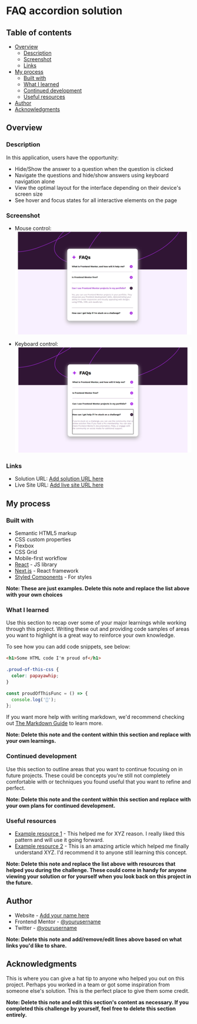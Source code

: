 # FAQ accordion solution

## Table of contents

- [Overview](#overview)
  - [Description](#description)
  - [Screenshot](#screenshot)
  - [Links](#links)
- [My process](#my-process)
  - [Built with](#built-with)
  - [What I learned](#what-i-learned)
  - [Continued development](#continued-development)
  - [Useful resources](#useful-resources)
- [Author](#author)
- [Acknowledgments](#acknowledgments)

## Overview

### Description

In this application, users have the opportunity:

- Hide/Show the answer to a question when the question is clicked
- Navigate the questions and hide/show answers using keyboard navigation alone
- View the optimal layout for the interface depending on their device's screen
  size
- See hover and focus states for all interactive elements on the page

### Screenshot

- Mouse control: ![mouse control](./src/assets/images/screenshot_1.jpg)

- Keyboard control: ![keyboard control](./src/assets/images/screensot_2.png)

### Links

- Solution URL: [Add solution URL here](https://your-solution-url.com)
- Live Site URL: [Add live site URL here](https://your-live-site-url.com)

## My process

### Built with

- Semantic HTML5 markup
- CSS custom properties
- Flexbox
- CSS Grid
- Mobile-first workflow
- [React](https://reactjs.org/) - JS library
- [Next.js](https://nextjs.org/) - React framework
- [Styled Components](https://styled-components.com/) - For styles

**Note: These are just examples. Delete this note and replace the list above
with your own choices**

### What I learned

Use this section to recap over some of your major learnings while working
through this project. Writing these out and providing code samples of areas you
want to highlight is a great way to reinforce your own knowledge.

To see how you can add code snippets, see below:

```html
<h1>Some HTML code I'm proud of</h1>
```

```css
.proud-of-this-css {
  color: papayawhip;
}
```

```js
const proudOfThisFunc = () => {
  console.log('🎉');
};
```

If you want more help with writing markdown, we'd recommend checking out
[The Markdown Guide](https://www.markdownguide.org/) to learn more.

**Note: Delete this note and the content within this section and replace with
your own learnings.**

### Continued development

Use this section to outline areas that you want to continue focusing on in
future projects. These could be concepts you're still not completely comfortable
with or techniques you found useful that you want to refine and perfect.

**Note: Delete this note and the content within this section and replace with
your own plans for continued development.**

### Useful resources

- [Example resource 1](https://www.example.com) - This helped me for XYZ reason.
  I really liked this pattern and will use it going forward.
- [Example resource 2](https://www.example.com) - This is an amazing article
  which helped me finally understand XYZ. I'd recommend it to anyone still
  learning this concept.

**Note: Delete this note and replace the list above with resources that helped
you during the challenge. These could come in handy for anyone viewing your
solution or for yourself when you look back on this project in the future.**

## Author

- Website - [Add your name here](https://www.your-site.com)
- Frontend Mentor -
  [@yourusername](https://www.frontendmentor.io/profile/yourusername)
- Twitter - [@yourusername](https://www.twitter.com/yourusername)

**Note: Delete this note and add/remove/edit lines above based on what links
you'd like to share.**

## Acknowledgments

This is where you can give a hat tip to anyone who helped you out on this
project. Perhaps you worked in a team or got some inspiration from someone
else's solution. This is the perfect place to give them some credit.

**Note: Delete this note and edit this section's content as necessary. If you
completed this challenge by yourself, feel free to delete this section
entirely.**
